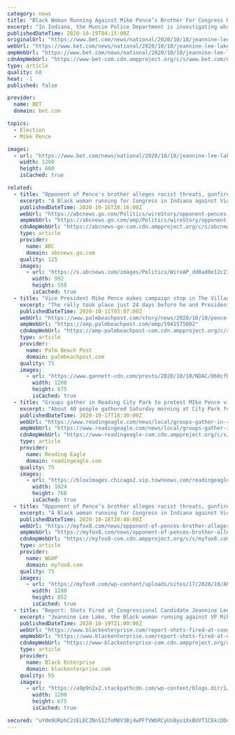 ```yaml
---
category: news
title: "Black Woman Running Against Mike Pence’s Brother For Congress Reports Racist Threats"
excerpt: "In Indiana, the Muncie Police Department is investigating what witnesses suspect was gunfire targeting Congressional candidate Jeannine Lee Lake, a Black candidate running against Vice President Mike Pence’s brother,"
publishedDateTime: 2020-10-19T04:15:00Z
originalUrl: "https://www.bet.com/news/national/2020/10/18/jeannine-lee-lake-mike-pence-brother-opponent-racial-harassment.html#!"
webUrl: "https://www.bet.com/news/national/2020/10/18/jeannine-lee-lake-mike-pence-brother-opponent-racial-harassment.html#!"
ampWebUrl: "https://www.bet.com/news/national/2020/10/18/jeannine-lee-lake-mike-pence-brother-opponent-racial-harassment.amp.html"
cdnAmpWebUrl: "https://www-bet-com.cdn.ampproject.org/c/s/www.bet.com/news/national/2020/10/18/jeannine-lee-lake-mike-pence-brother-opponent-racial-harassment.amp.html"
type: article
quality: 68
heat: -1
published: false

provider:
  name: BET
  domain: bet.com

topics:
  - Election
  - Mike Pence

images:
  - url: "https://www.bet.com/news/national/2020/10/18/jeannine-lee-lake-mike-pence-brother-opponent-racial-harassment/_jcr_content/image.large2x1image.dimg/__1603067588904__1603065652670/101820-news-jeannine-lee-lake-mike-pence-brother-opponent-racial-harassment.jpg"
    width: 1200
    height: 600
    isCached: true

related:
  - title: "Opponent of Pence's brother alleges racist threats, gunfire"
    excerpt: "A Black woman running for Congress in Indiana against Vice President Mike Pence's brother says she has received numerous racist and threatening messages and thinks she heard gunfire before a campaign"
    publishedDateTime: 2020-10-16T20:16:00Z
    webUrl: "https://abcnews.go.com/Politics/wireStory/opponent-pences-brother-alleges-racist-threats-gunfire-73660929"
    ampWebUrl: "https://abcnews.go.com/amp/Politics/wireStory/opponent-pences-brother-alleges-racist-threats-gunfire-73660929"
    cdnAmpWebUrl: "https://abcnews-go-com.cdn.ampproject.org/c/s/abcnews.go.com/amp/Politics/wireStory/opponent-pences-brother-alleges-racist-threats-gunfire-73660929"
    type: article
    provider:
      name: ABC
      domain: abcnews.go.com
    quality: 125
    images:
      - url: "https://s.abcnews.com/images/Politics/WireAP_dd8ad0e12c23463da4021f5640723e72_16x9_992.jpg"
        width: 992
        height: 558
        isCached: true
  - title: "Vice President Mike Pence makes campaign stop in The Villages"
    excerpt: "The rally took place just 24 days before he and President Trump will face former Vice President Joe Biden and Sen. Kamala Harris, D-California."
    publishedDateTime: 2020-10-11T03:07:00Z
    webUrl: "https://www.palmbeachpost.com/story/news/2020/10/10/pence-makes-campaign-stop-villages/5941575002/"
    ampWebUrl: "https://amp.palmbeachpost.com/amp/5941575002"
    cdnAmpWebUrl: "https://amp-palmbeachpost-com.cdn.ampproject.org/c/s/amp.palmbeachpost.com/amp/5941575002"
    type: article
    provider:
      name: Palm Beach Post
      domain: palmbeachpost.com
    quality: 75
    images:
      - url: "https://www.gannett-cdn.com/presto/2020/10/10/NDAC/060cfb7e-55ac-4251-a36e-00d717dee960-FL_LEE_pence_0529.JPG?auto=webp&crop=3255,1831,x0,y540&format=pjpg&width=1200"
        width: 1200
        height: 675
        isCached: true
  - title: "Groups gather in Reading City Park to protest MIke Pence visit"
    excerpt: "About 40 people gathered Saturday morning at City Park for a rally and a caravan to protest Vice President Mike Pence's campaign stop at Reading Regional Airport. They left the park around 11:30 a.m."
    publishedDateTime: 2020-10-17T18:30:00Z
    webUrl: "https://www.readingeagle.com/news/local/groups-gather-in-reading-city-park-to-protest-mike-pence-visit/article_2ea76f7e-1094-11eb-9328-9715ad3f41d4.html"
    ampWebUrl: "https://www.readingeagle.com/news/local/groups-gather-in-reading-city-park-to-protest-mike-pence-visit/article_2ea76f7e-1094-11eb-9328-9715ad3f41d4.amp.html"
    cdnAmpWebUrl: "https://www-readingeagle-com.cdn.ampproject.org/c/s/www.readingeagle.com/news/local/groups-gather-in-reading-city-park-to-protest-mike-pence-visit/article_2ea76f7e-1094-11eb-9328-9715ad3f41d4.amp.html"
    type: article
    provider:
      name: Reading Eagle
      domain: readingeagle.com
    quality: 75
    images:
      - url: "https://bloximages.chicago2.vip.townnews.com/readingeagle.com/content/tncms/assets/v3/editorial/1/77/17714430-109c-11eb-ad17-d3b4fb4272e8/5f8b263fe30e9.image.jpg?resize=1024%2C768"
        width: 1024
        height: 768
        isCached: true
  - title: "Opponent of Pence’s brother alleges racist threats, gunfire"
    excerpt: "A Black woman running for Congress in Indiana against Vice President Mike Pence’s brother says she has received numerous racist and threatening messages and thinks she"
    publishedDateTime: 2020-10-18T20:40:00Z
    webUrl: "https://myfox8.com/news/opponent-of-pences-brother-alleges-racist-threats-gunfire/"
    ampWebUrl: "https://myfox8.com/news/opponent-of-pences-brother-alleges-racist-threats-gunfire/amp/"
    cdnAmpWebUrl: "https://myfox8-com.cdn.ampproject.org/c/s/myfox8.com/news/opponent-of-pences-brother-alleges-racist-threats-gunfire/amp/"
    type: article
    provider:
      name: WGHP
      domain: myfox8.com
    quality: 75
    images:
      - url: "https://myfox8.com/wp-content/uploads/sites/17/2020/10/AP20178794733108.jpg?w=1280"
        width: 1280
        height: 852
        isCached: true
  - title: "Report: Shots Fired at Congressional Candidate Jeannine Lee Lake, Who’s Running Against VP Mike Pence’s Brother"
    excerpt: "Jeannine Lee Lake, the Black woman running against VP Mike Pence's brother, says she was the target of racist threats and gunfire."
    publishedDateTime: 2020-10-19T21:00:00Z
    webUrl: "https://www.blackenterprise.com/report-shots-fired-at-congressional-candidate-jeannine-lee-lake-whos-running-against-vp-mike-pences-brother/"
    ampWebUrl: "https://www.blackenterprise.com/report-shots-fired-at-congressional-candidate-jeannine-lee-lake-whos-running-against-vp-mike-pences-brother/amp/"
    cdnAmpWebUrl: "https://www-blackenterprise-com.cdn.ampproject.org/c/s/www.blackenterprise.com/report-shots-fired-at-congressional-candidate-jeannine-lee-lake-whos-running-against-vp-mike-pences-brother/amp/"
    type: article
    provider:
      name: Black Enterprise
      domain: blackenterprise.com
    quality: 55
    images:
      - url: "https://a9p9n2x2.stackpathcdn.com/wp-content/blogs.dir/1/files/2020/10/Jeannine-Lee-Lake.jpg"
        width: 1200
        height: 675
        isCached: true

secured: "uY0m9URphC2zEL8CZNnS12foM8V3BjdwPFfVWbRCyUsByo1XxBUVT1CEkcDDcRm0e7OggupRjUaXXsm6UUoi+mpHQjLWK2E2UwJzAr8Z4pAD8U8gYGDmqcoVAmQzaUqqoVmcH5cP7TOBxC97VBDlUfrYWbFwcOV3QExb7T2glDVYBQgtPmP5MXDzUInPTwODvmr9GVKV2+f0aaCqb748QyT6zxpAGXxY19/uPHLUYVHgueewZcODDYkUC/agzqdhhKMU7+8OOssNtLl2zOCL/dblYqiWiftS73vY2K+lTGdhDDXfuuMeGLpKpk1GVcHPHN+eiYHSqTwCmUNG9iN4AEg9WLE+dNtd/Bhthx28ljI=;0So3oe7baTS7PpBNSm5nBA=="
---
```


